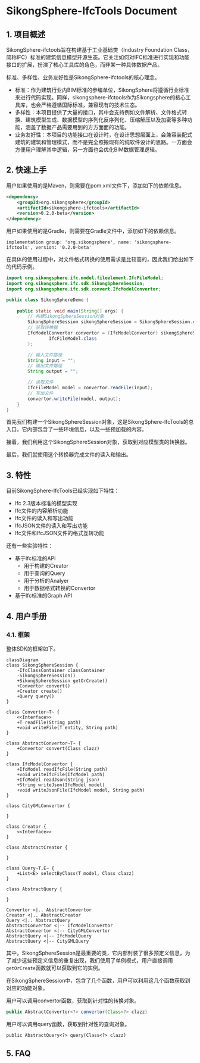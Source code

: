 # SikongSphere-IfcTools Document

## 1. 项目概述

SikongSphere-ifctools旨在构建基于工业基础类（Industry Foundation Class，简称IFC）标准的建筑信息模型开源生态。它关注如何对IFC标准进行实现和功能接口的扩展，扮演了核心工具库的角色，而非某一种具体数据产品。

标准、多样性、业务友好性是SikongSphere-ifctools的核心理念。

- 标准：作为建筑行业内BIM标准的参编单位，SikongSphere将遵循行业标准来进行代码实现。同样，sikongsphere-ifctools作为Sikongsphere的核心工具库，也会严格遵循国际标准，兼容现有的技术生态。
- 多样性：本项目提供了大量的接口，其中会支持例如文件解析、文件格式转换、建筑模型生成、数据模型的序列化反序列化、压缩解压以及加密等多种功能，涵盖了数据产品需要用到的方方面面的功能。
- 业务友好性：本项目的功能接口在设计时，在设计思想层面上，会兼容装配式建筑的建筑和管理模式，而不是完全照搬现有的纯软件设计的思路。一方面会方便用户理解其中逻辑，另一方面也会优化BIM数据管理逻辑。

## 2. 快速上手

用户如果使用的是Maven，则需要在pom.xml文件下，添加如下的依赖信息。

```xml
<dependency>
    <groupId>org.sikongsphere</groupId>
    <artifactId>sikongsphere-ifctools</artifactId>
    <version>0.2.0-beta</version>
</dependency>
```

用户如果使用的是Gradle，则需要在Gradle文件中，添加如下的依赖信息。

```shell
implementation group: 'org.sikongsphere', name: 'sikongsphere-ifctools', version: '0.2.0-beta'
```

在具体的使用过程中，对文件格式转换的使用需求是比较高的，因此我们给出如下的代码示例。

```java
import org.sikongsphere.ifc.model.fileelement.IfcFileModel;
import org.sikongsphere.ifc.sdk.SikongSphereSession;
import org.sikongsphere.ifc.sdk.convert.IfcModelConvertor;

public class SikongSphereDemo {
    
    public static void main(String[] args) {
        // 构建SikongSphereSession对象
        SikongSphereSession sikongSphereSession = SikongSphereSession.getOrCreate();
        // 获取转换器
        IfcModelConvertor convertor = (IfcModelConvertor) sikongSphereSession.convertor(
                IfcFileModel.class
        );

        // 输入文件路径
        String input = "";
        // 输出文件路径
        String output = "";

        // 读取文件
        IfcFileModel model = convertor.readFile(input);
        // 写出文件
        convertor.writeFile(model, output);
    }
}
```

首先我们构建一个SikongSphereSession对象，这是SikongSphere-IfcTools的总入口。它内部包含了一些环境信息，以及一些预加载的内容。

接着，我们利用这个SikongSphereSession对象，获取到对应模型类的转换器。

最后，我们就使用这个转换器完成文件的读入和输出。

## 3. 特性

目前SikongSphere-IfcTools已经实现如下特性：

- Ifc 2.3版本标准的模型实现
- Ifc文件的内容解析功能
- Ifc文件的读入和写出功能
- IfcJSON文件的读入和写出功能
- Ifc文件和IfcJSON文件的格式互转功能

还有一些实验特性：

- 基于Ifc标准的API
  - 用于构建的Creator
  - 用于查询的Query
  - 用于分析的Analyer
  - 用于数据格式转换的Convertor
- 基于Ifc标准的Graph API

## 4. 用户手册

### 4.1. 框架

整体SDK的框架如下。

```mermaid
classDiagram
class SikongSphereSession {
	-IfcClassContainer classContainer
	-SikongSphereSession()
	+SikongSphereSession getOrCreate()
	+Convertor convert()
	+Creator create()
	+Query query()
}

class Convertor~T~ {
	<<Interface>>
	+T readFile(String path)
	+void writeFile(T entity, String path)
}

class AbstractConvertor~T~ {
	+Convertor convert(Class clazz)
}

class IfcModelConvertor {
	+IfcModel readIfcFile(String path)
	+void writeIfcFile(IfcModel path)
	+IfcModel readJson(String json)
	+String writeJson(IfcModel model)
	+void writeJsonFile(IfcModel model, String path)
}

class CityGMLConvertor {
	
}

class Creator {
	<<Interface>>
}

class AbstractCreator {
	
}

class Query~T,E~ {
	+List<E> selectByClass(T model, Class clazz)
}

class AbstractQuery {
	
}

Convertor <|.. AbstractConvertor
Creator <|.. AbstractCreator
Query <|.. AbstractQuery
AbstractConvertor <|-- IfcModelConvertor
AbstractConvertor <|-- CityGMLConvertor
AbstractQuery <|-- IfcModelQuery
AbstractQuery <|-- CityGMLQuery
```

其中，SikongSphereSession是最重要的类，它内部封装了很多预定义信息，为了减少这些预定义信息的重复出现，我们使用了单例模式，用户直接调用`getOrCreate`函数就可以获取到它的实例。

在SikongSphereSession中，包含了几个函数，用户可以利用这几个函数获取到对应的功能对象。

用户可以调用convertor函数，获取到针对性的转换对象。

```java
public AbstractConvertor<?> convertor(Class<?> clazz)
```

用户可以调用query函数，获取到针对性的查询对象。

```
public AbstractQuery<?> query(Class<?> clazz)
```



## 5. FAQ

